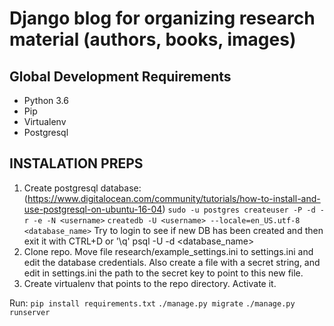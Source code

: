 # Django blog for organizing research material (authors, books, images)

## Global Development Requirements

- Python 3.6
- Pip
- Virtualenv
- Postgresql

INSTALATION PREPS
-----------------
1. Create postgresql database:
   (https://www.digitalocean.com/community/tutorials/how-to-install-and-use-postgresql-on-ubuntu-16-04)
   `sudo -u postgres createuser -P -d -r -e -N <username>`
   `createdb -U <username> --locale=en_US.utf-8 <database_name>`
    Try to login to see if new DB has been created and then exit it with CTRL+D or '\q'
    psql -U <username> -d <database_name>
2. Clone repo. Move file research/example_settings.ini to settings.ini and edit the database credentials.
   Also create a file with a secret string, and edit in settings.ini the path to the secret key to point to this new file.
3. Create virtualenv that points to the repo directory.
   Activate it.

Run:
`pip install requirements.txt`
`./manage.py migrate`
`./manage.py runserver`





